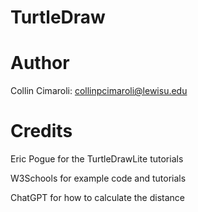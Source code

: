 # TurtleDraw
# Author
Collin Cimaroli: collinpcimaroli@lewisu.edu
# Credits
Eric Pogue for the TurtleDrawLite tutorials

W3Schools for example code and tutorials

ChatGPT for how to calculate the distance
